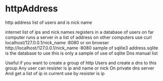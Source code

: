 # httpAddress
http address list of users and is nick name

internet list of ips and nick names registers
in a database of users on far computer
runs a server in a list of address
on other computers use curl localhost/127.0.0.1/nick_name
:8080 or on browser http://localhost/127.0.0.1/nick_name
:8080
sample of sqlite3 
address.sqlite is the database to use
this is only a sample of use of sqlite
Dns manual list

Useful if you want to create a group of http
Users and create a dns to this group
Any user can resister is ip and name or nick
On private dns server
And get a list of ip in current use by resister is ip

